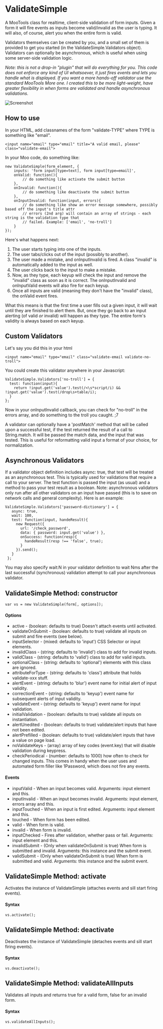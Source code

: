 ValidateSimple
==============

A MooTools class for realtime, client-side validation of form inputs. Given a form it will
fire events as inputs become valid/invalid as the user is typing. It will also, of course,
alert you when the entire form is valid.

Validators themselves can be created by you, and a small set of them is provided to get you 
started (in the ValidateSimple.Validators object). Validators can optionally be asynchronous, which is useful when using some server-side validation logic.

_Note: this is not a drop-in "plugin" that will do everything for you. This code does not
enforce any kind of UI whatsoever, it just fires events and lets you handle what is 
displayed. If you want a more hands-off validator use the standard MooTools More
one. I created this to be more light-weight, have greater flexibility in when forms are 
validated and handle asynchronous validations._

![Screenshot](http://idisk.me.com/iancollins/Public/Pictures/Skitch/BankSimple_%7C_Home-20101201-135604.png)



How to use
----------

In your HTML, add classnames of the form "validate-TYPE" where TYPE is something like "email".
	
	<input name="email" type="email" title="A valid email, please" class="validate-email">
	
In your Moo code, do something like:

	new ValidateSimple(form_element, {
		inputs: 'form input[type=text], form input[type=email]',
		onValid: function(){
			// do something like activate the submit button
		},
		onInvalid: function(){
			// do something like deactivate the submit button
		},
		onInputInvalid: function(input, errors){
			// do something like show an error message somewhere, possibly based off the input's title attr
			// errors (2nd arg) will contain an array of strings - each string is the validation type that
			// failed. Example: ['email', 'no-troll']
		}
	});
	
Here's what happens next:

1. The user starts typing into one of the inputs.
2. The user tabs/clicks out of the input (possibly to another).
3. The user made a mistake, and onInputInvalid is fired. A class "invalid" is automatically 
	 added to the input as well.
4. The user clicks back to the input to make a mistake.
5. Now, as they type, each keyup will check the input and remove the "invalid" class as soon
   as it is correct. The onInputInvalid and onInputValid events will also fire for each keyup.
6. Once all inputs are valid (meaning they don't have the "invalid" class), the 
   onValid event fires.

What this means is that the first time a user fills out a given input, it will
wait until they are finished to alert them. But, once they go back to an input
alerting (of valid _or_ invalid) will happen as they type. The entire form's 
validity is always based on each keyup.


Custom Validators
-----------------

Let's say you did this in your html

	<input name="email" type="email" class="validate-email validate-no-troll">
	
You could create this validator anywhere in your Javascript:

	ValidateSimple.Validators['no-troll'] = {
	  test: function(input){
	    return !input.get('value').test(/<\s*script/i) && !input.get('value').test(/drop\s+table/i);
	  }
	};
	
Now in your onInputInvalid callback, you can check for "no-troll" in the errors
array, and do something to the troll you caught. ;7

A validator can optionally have a 'postMatch' method that will be called upon a successful test, if the test returned the result of a call to String.match. It will be passed the match data, and the input that was tested. This is useful for reformatting valid input a format of your choice, for normalization.

## Asynchronous Validators

If a validator object definition includes async: true, that test will be treated as an asynchronous test. This is typically used for validations that require a call to your server. The test function is passed the input (as usual) and a method to pass your test result as a boolean. Note: asynchronous validators only run after all other validators on an input have passed (this is to save on network calls and general complexity). Here is an example:

	ValidateSimple.Validators['password-dictionary'] = {
	   async: true,
	   wait: 100,
	   test: function(input, handeResult){
	     new Request({
	       url: '/check_password',
	       data: { password: input.get('value') },
	       onSuccess: function(resp){
	         handeResult(resp !== 'false', true);
	       }
	     }).send();
	   }
	 };
	 
You may also specify wait:N in your validator definition to wait Nms after the last successful (synchronous) validation attempt to call your asynchronous validator.


ValidateSimple Method: constructor
----------------------------------

	var vs = new ValidateSimple(form[, options]);

#### Options

  * active - (boolean: defaults to true) Doesn't attach events until activated.
  * validateOnSubmit - (boolean: defaults to true) validate all inputs on submit and fire events (see below).
  * inputSelector - (mixed: defaults to 'input') CSS Selector or input elements.
  * invalidClass - (string: defaults to 'invalid') class to add for invalid inputs.
  * validClass - (string: defaults to 'valid') class to add for valid inputs.
  * optionalClass - (string: defaults to 'optional') elements with this class are ignored.
  * attributeForType - (string: defaults to 'class') attribute that holds validate-xxx stuff.
  * alertEvent - (string: defaults to 'blur') event name for initial alert of input validity.
  * correctionEvent - (string: defaults to 'keyup') event name for subsequent alerts of input validity.
  * validateEvent - (string: defaults to 'keyup') event name for input validation.
  * initialValidation - (boolean: defaults to true) validate all inputs on instantiation.
  * alertUnedited - (boolean: defaults to true) validate/alert inputs that have not been edited. 
  * alertPrefilled - (boolean: defaults to true) validate/alert inputs that have a value on page load.
  * noValidateKeys - (array) array of key codes (event.key) that will disable validation during keypress.
  * checkPeriodical - (number: defaults to 1000) how often to check for changed inputs. This comes
    in handy when the user uses and automated form filler like 1Password, which does not fire any
    events.


#### Events

  * inputValid - When an input becomes valid. Arguments: input element and this.
  * inputInvalid - When an input becomes invalid. Arguments: input element, errors array and this.
  * inputTouched - When an input is first edited. Arguments: input element and this.
  * touched - When form has been edited.
  * valid - When form is valid.
  * invalid - When form is invalid.
  * inputChecked - Fires after validation, whether pass or fail. Arguments: input element and this.
  * invalidSubmit - (Only when validateOnSubmit is true) When form is submitted and invalid.
    Arguments: this instance and the submit event.
  * validSubmit - (Only when validateOnSubmit is true) When form is submitted and valid.
    Arguments: this instance and the submit event.


ValidateSimple Method: activate
-------------------------------

Activates the instance of ValidateSimple (attaches events and sill start firing events).

#### Syntax

	vs.activate();
	

ValidateSimple Method: deactivate
---------------------------------

Deactivates the instance of ValidateSimple (detaches events and sill start firing events).

#### Syntax

	vs.deactivate();
	
	
ValidateSimple Method: validateAllInputs
---------------------------------

Validates all inputs and returns true for a valid form, false for an invalid form.

#### Syntax

	vs.validateAllInputs();
	
